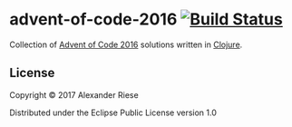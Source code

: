 # advent-of-code-2016 [![Build Status](https://travis-ci.org/querenker/advent-of-code-2016.svg?branch=master)](https://travis-ci.org/querenker/advent-of-code-2016)

Collection of [Advent of Code 2016](https://adventofcode.com/2016) solutions written in [Clojure](https://clojure.org/).

## License

Copyright © 2017 Alexander Riese

Distributed under the Eclipse Public License version 1.0
